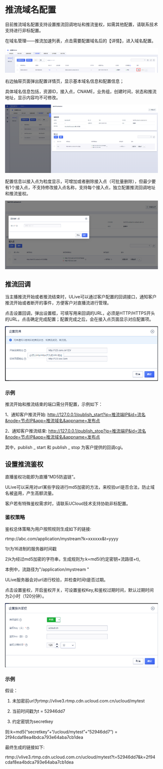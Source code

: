 # 推流域名配置

目前推流域名配置支持设置推流回调地址和推流鉴权，如需其他配置，请联系技术支持进行非标配置。

在域名管理——推流加速列表，点击需要配置域名后的【详情】，进入域名配置。

![推流域名详情](../images/2021-域名管理推流加速详情.png)

右边抽屉页面弹出配置详情页，显示基本域名信息和配置信息；

具体域名信息包括，资源ID，接入点，CNAME，业务组，创建时间，状态和推流地址，显示内容均不可修改。

![推流域名配置详情](../images/2021-推流域名配置详情.png)

配置信息以接入点为粒度显示，可增加或者删除接入点（可批量删除），但最少要有1个接入点，不支持修改接入点名称，支持每个接入点，独立配置推流回调地址和推流鉴权。

![推流域名添加接入点](../images/2021-推流域名添加接入点.png)

## 推流回调

当主播推流开始或者推流结束时，ULive可以通过客户配置的回调接口，通知客户推流开始或者断开的事件，方便客户对直播流进行管理。

点击设置回调，弹出设置框，可填写用来回调的URL，必须是HTTP/HTTPS开头的URL，点击确定完成配置；配置完成之后，会在接入点页面显示对应配置项。

![推流域名设置回调](../images/2021-推流域名设置回调.png)

### 示例

推流开始和推流结束的端口需分开配置，示例如下：

1、通知客户推流开始: http://127.0.0.1/publish_start?ip=推流端IP&id=流名&node=节点IP&app=推流域名&appname=发布点

2、通知客户推流结束: http://127.0.0.1/publish_stop?ip=推流端IP&id=流名&node=节点IP&app=推流域名&appname=发布点

其中，publish _ start 和 publish _ stop 为客户提供的回调cgi。

## 设置推流鉴权

直播鉴权功能即为直播“MD5防盗链”。

ULive可以采用对url某些字段进行md5加密的方法，来校验url是否合法，防止域名被盗用，产生高额流量。

客户若有特殊鉴权需求时，请联系UCloud技术支持协助非标配置。

### 鉴权策略

鉴权总体策略为用户按照规则生成如下的链接:

rtmp://abc.com/application/mystream?k=xxxxxx&t=yyyy

1)t为16进制的服务器时间戳

2)k为经过md5加密的字符串，生成规则为:k=md5(约定密钥+流路径+t),

本例中，流路径为"/application/mystream "

ULive服务器会对url进行校验，并检查时间t是否过期。

点击设置鉴权，开启鉴权开关，可设置鉴权Key,和鉴权过期时间，默认过期时间为2小时（120分钟）。

![推流域名设置鉴权](../images/2021-推流域名设置鉴权.png)

### 示例

假设：

1. 未加密前url为rtmp://vlive3.rtmp.cdn.ucloud.com.cn/ucloud/mytest

2. 当前时间戳为t = 52946dd7

3. 约定密钥为secretkey

则:k=md5(“secretkey”+“/ucloud/mytest”+“52946dd7”) = 2f94cdaf8ea4bdca793e64aba7cb1dea

最终生成的链接如下:

rtmp://vlive3.rtmp.cdn.ucloud.com.cn/ucloud/mytest?t=52946dd7&k=2f94 cdaf8ea4bdca793e64aba7cb1dea
